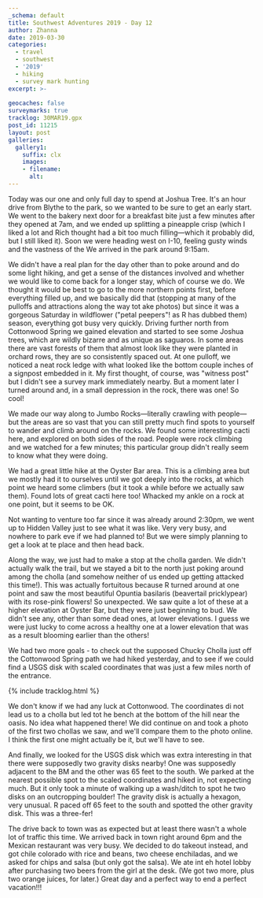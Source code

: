 ```yaml
---
_schema: default
title: Southwest Adventures 2019 - Day 12
author: Zhanna
date: 2019-03-30
categories: 
  - travel
  - southwest
  - '2019'
  - hiking
  - survey mark hunting
excerpt: >-
  
geocaches: false
surveymarks: true
tracklog: 30MAR19.gpx
post_id: 11215
layout: post  
galleries:
  gallery1:
    suffix: clx
    images:
    - filename: 
      alt:                                       
---
```


Today was our one and only full day to spend at Joshua Tree. It's an hour drive from Blythe to the park, so we wanted to be sure to get an early start. We went to the bakery next door for a breakfast bite just a few minutes after they opened at 7am, and we ended up splitting a pineapple crisp (which I liked a lot and Rich thought had a bit too much filling—which it probably did, but I still liked it). Soon we were heading west on I-10, feeling gusty winds and the vastness of the We arrived in the park around 9:15am. 

We didn't have a real plan for the day other than to poke around and do some light hiking, and get a sense of the distances involved and whether we would like to come back for a longer stay, which of course we do. We thought it would be best to go to the more northern points first, before everything filled up, and we basically did that (stopping at many of the pulloffs and attractions along the way tot ake photos) but since it was a gorgeous Saturday in wildflower ("petal peepers"! as R has dubbed them) season, everything got busy very quickly. Driving further north from Cottonwood Spring we gained elevation and started to see some Joshua trees, which are wildly bizarre and as unique as saguaros. In some areas there are vast forests of them that almost look like they were planted in orchard rows, they are so consistently spaced out. At one pulloff, we noticed a neat rock ledge with what looked like the bottom couple inches of a signpost embedded in it. My first thought, of course, was "witness post" but I didn't see a survey mark immediately nearby. But a moment later I turned around and, in a small depression in the rock, there was one! So cool!

We made our way along to Jumbo Rocks—literally crawling with people—but the areas are so vast that you can still pretty much find spots to yourself to wander and climb around on the rocks. We found some interesting cacti here, and explored on both sides of the road. People were rock climbing and we watched for a few minutes; this particular group didn't really seem to know what they were doing. 

We had a great little hike at the Oyster Bar area. This is a climbing area but we mostly had it to ourselves until we got deeply into the rocks, at which point we heard some climbers (but it took a while before we actually saw them). Found lots of great cacti here too! Whacked my ankle on a rock at one point, but it seems to be OK.

Not wanting to venture too far since it was already around 2:30pm, we went up to Hidden Valley just to see what it was like. Very very busy, and nowhere to park eve if we had planned to! But we were simply planning to get a look at te place and then head back. 

Along the way, we just had to make a stop at the cholla garden. We didn't actually walk the trail, but we stayed a bit to the north just poking around among the cholla (and somehow neither of us ended up getting attacked this time!).  This was actually fortuitous because R turned around at one point and saw the most beautiful Opuntia basilaris (beavertail pricklypear) with its rose-pink flowers! So unexpected. We saw quite a lot of these at a higher elevation at Oyster Bar, but they were just beginning to bud. We didn't see any, other than some dead ones, at lower elevations. I guess we were just lucky to come across a healthy one at a lower elevation that was as a result blooming earlier than the others!

We had two more goals - to check out the supposed Chucky Cholla just off the Cottonwood Spring path we had hiked yesterday, and to see if we could find a USGS disk with scaled coordinates that was just a few miles north of the entrance. 

{% include tracklog.html %}

We don't know if we had any luck at Cottonwood. The coordinates di not lead us to a cholla but led tot he bench at the bottom of the hill near the oasis. No idea what happened there! We did continue on and took a photo of the first two chollas we saw, and we'll compare them to the photo online. I think the first one might actually be it, but we'll have to see.

And finally, we looked for the USGS disk which was extra interesting in that there were supposedly two gravity disks nearby! One was supposedly adjacent to the BM and the other was 65 feet to the south. We parked at the nearest possible spot to the scaled coordinates and hiked in, not expecting much. But it only took a minute of walking up a wash/ditch to spot he two disks on an outcropping boulder! The gravity disk is actually a hexagon, very unusual. R paced off 65 feet to the south and spotted the other gravity disk. This was a three-fer!

The drive back to town was as expected but at least there wasn't a whole lot of traffic this time. We arrived back in town right around 6pm and the Mexican restaurant was very busy. We decided to do takeout instead, and got chile colorado with rice and beans, two cheese enchiladas, and we asked for chips and salsa (but only got the salsa). We ate int eh hotel lobby after purchasing two beers from the girl at the desk. (We got two more, plus two orange juices, for later.) Great day and a perfect way to end a perfect vacation!!!